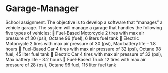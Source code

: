 # Garage-Manager

School assignment. The objective is to develop a software that “manages” a vehicle garage. 
The system will manage a garage that handles the following five types of vehicles:
 Fuel-Based Motorcycle
2 tires with max air pressure of 30 (psi), Octane 96 (fuel), 6 liters fuel tank
 Electric Motorcycle
2 tires with max air pressure of 30 (psi), Max battery life – 1.8 hours
 Fuel-Based Car
4 tires with max air pressure of 32 (psi), Octane 98 fuel, 45 liter fuel tank
 Electric Car
4 tires with max air pressure of 32 (psi), Max battery life – 3.2 hours
 Fuel-Based Truck
12 tires with max air pressure of 28 (psi), Octane 96 fuel, 115 liter fuel tank
